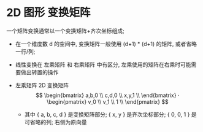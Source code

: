 # 2D 图形 变换矩阵

一个矩阵变换通常以一个变换矩阵+齐次坐标组成;
* 在一个维度数 d 的空间中, 变换矩阵一般使用 (d+1) * (d+1) 的矩阵, 或者省略一行/列;

* 线性变换在 左乘矩阵 和 右乘矩阵 中有区分, 左乘使用的矩阵在右乘时可能需要做出转置的操作

* 左乘矩阵 2D 变换矩阵
    $$
    \begin{bmatrix}
        a,b,0 \\
        c,d,0 \\
        x,y,1 \\
    \end{bmatrix}
    ·
    \begin{pmatrix}
        v_0 \\
        v_1 \\
        1 \\
    \end{pmatrix}
    $$
    * 其中 { a, b, c, d } 是变换矩阵部分; { x, y } 是齐次坐标部分; { 0, 0, 1 } 是可省略的列; 右侧为原向量


